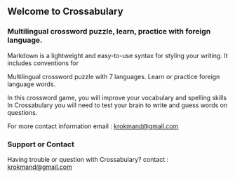 ## Welcome to Crossabulary

### Multilingual crossword puzzle, learn, practice with foreign language.

Markdown is a lightweight and easy-to-use syntax for styling your writing. It includes conventions for

Multilingual crossword puzzle with 7 languages.
Learn or practice foreign language words.

In this crossword game, you will improve your vocabulary and spelling skills
In Crossabulary you will need to test your brain to write and guess words on questions.

For more contact information email : krokmand@gmail.com


### Support or Contact

Having trouble or question with Crossabulary? contact : krokmand@gmail.com
